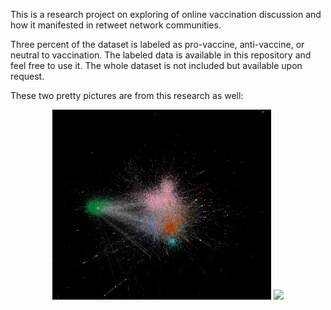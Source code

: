 This is a research project on exploring  of online vaccination discussion and how it manifested in retweet network communities.

Three percent of the dataset is labeled as pro-vaccine, anti-vaccine, or neutral to vaccination. The labeled data is available in this repository and feel free to use it. The whole dataset is not included but available upon request.

These two pretty pictures are from this research as well:

<p align="center">
  <img src="modularity.png" width="350"/>
  <img src="stance" width="350"/>
</p>

